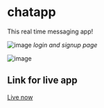 # chatapp
This real time messaging app!

![image](https://user-images.githubusercontent.com/106791345/214685031-ab7280a8-8e90-4acb-9b50-11eb66266dc7.png)
*login and signup page*

![image](https://user-images.githubusercontent.com/106791345/214685933-1330b71f-acae-48d6-a2ab-43826b7d13d9.png)

## Link for live app
[Live now](https://chatapp-8dgp.onrender.com)
